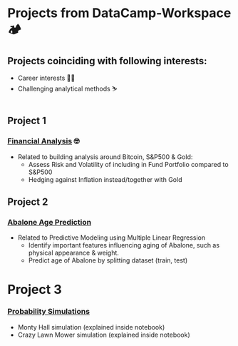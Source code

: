 # Projects from DataCamp-Workspace 🏕️
## Projects coinciding with following interests:
- Career interests 🧑‍🏭
- Challenging analytical methods ⛷️
<br></br>

## Project 1 
### [Financial Analysis](https://github.com/prak112/datacamp/blob/7f471e049c6b4615b2b3d31521ab316c8d857187/financial-analysis) 🤓

- Related to building analysis around Bitcoin, S&P500 & Gold:
    - Assess Risk and Volatility of including in Fund Portfolio compared to S&P500
    - Hedging against Inflation instead/together with Gold


## Project 2
### [Abalone Age Prediction](https://github.com/prak112/datacamp/blob/95224f5db610bb6dcdd6bc2b0b48a0882dcb53c2/abalone-ageprediction)
- Related to Predictive Modeling using Multiple Linear Regression
    - Identify important features influencing aging of Abalone, such as physical appearance & weight.
    - Predict age of Abalone by splitting dataset (train, test) 

# Project 3
### [Probability Simulations](https://github.com/prak112/datacamp/blob/7ef5e33b963a2619eb74be9fcd7f58e442a3b877/probability-simulations)
- Monty Hall simulation (explained inside notebook)
- Crazy Lawn Mower simulation (explained inside notebook)
